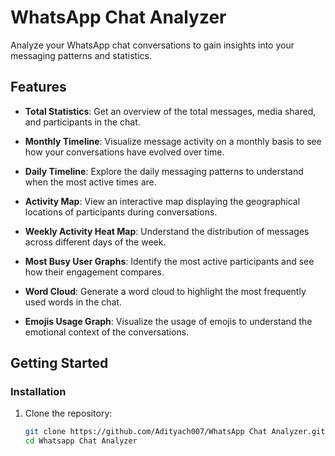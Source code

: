 # WhatsApp Chat Analyzer

Analyze your WhatsApp chat conversations to gain insights into your messaging patterns and statistics.

## Features

- **Total Statistics**: Get an overview of the total messages, media shared, and participants in the chat.

- **Monthly Timeline**: Visualize message activity on a monthly basis to see how your conversations have evolved over time.

- **Daily Timeline**: Explore the daily messaging patterns to understand when the most active times are.

- **Activity Map**: View an interactive map displaying the geographical locations of participants during conversations.

- **Weekly Activity Heat Map**: Understand the distribution of messages across different days of the week.

- **Most Busy User Graphs**: Identify the most active participants and see how their engagement compares.

- **Word Cloud**: Generate a word cloud to highlight the most frequently used words in the chat.

- **Emojis Usage Graph**: Visualize the usage of emojis to understand the emotional context of the conversations.

## Getting Started

### Installation

1. Clone the repository:
   ```sh
   git clone https://github.com/Adityach007/WhatsApp Chat Analyzer.git
   cd Whatsapp Chat Analyzer

   

